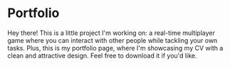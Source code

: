# Portfolio
Hey there! This is a little project I'm working on: a real-time multiplayer game where you can interact with other people while tackling your own tasks. Plus, this is my portfolio page, where I'm showcasing my CV with a clean and attractive design. Feel free to download it if you'd like.